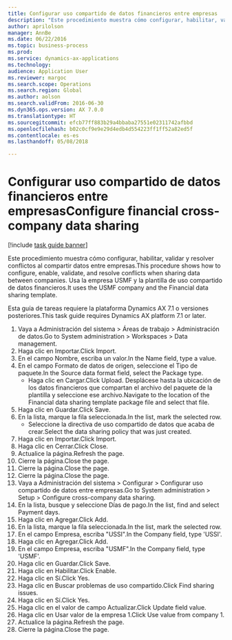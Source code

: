 ```yaml
--- 
title: Configurar uso compartido de datos financieros entre empresas
description: "Este procedimiento muestra cómo configurar, habilitar, validar y resolver conflictos al compartir datos entre empresas."
author: aprilolson
manager: AnnBe
ms.date: 06/22/2016
ms.topic: business-process
ms.prod: 
ms.service: dynamics-ax-applications
ms.technology: 
audience: Application User
ms.reviewer: margoc
ms.search.scope: Operations
ms.search.region: Global
ms.author: aolson
ms.search.validFrom: 2016-06-30
ms.dyn365.ops.version: AX 7.0.0
ms.translationtype: HT
ms.sourcegitcommit: efcb77ff883b29a4bbaba27551e02311742afbbd
ms.openlocfilehash: b02c0cf9e9e29d4edb4d554223ff1ff52a82ed5f
ms.contentlocale: es-es
ms.lasthandoff: 05/08/2018

---
```

# <a name="configure-financial-cross-company-data-sharing"></a><span data-ttu-id="0b935-103">Configurar uso compartido de datos financieros entre empresas</span><span class="sxs-lookup"><span data-stu-id="0b935-103">Configure financial cross-company data sharing</span></span>

[!include [task guide banner](../../includes/task-guide-banner.md)]

<span data-ttu-id="0b935-104">Este procedimiento muestra cómo configurar, habilitar, validar y resolver conflictos al compartir datos entre empresas.</span><span class="sxs-lookup"><span data-stu-id="0b935-104">This procedure shows how to configure, enable, validate, and resolve conflicts when sharing data between companies.</span></span> <span data-ttu-id="0b935-105">Usa la empresa USMF y la plantilla de uso compartido de datos financieros.</span><span class="sxs-lookup"><span data-stu-id="0b935-105">It uses the USMF company and the Financial data sharing template.</span></span>



<span data-ttu-id="0b935-106">Esta guía de tareas requiere la plataforma Dynamics AX 7.1 o versiones posteriores.</span><span class="sxs-lookup"><span data-stu-id="0b935-106">This task guide requires Dynamics AX platform 7.1 or later.</span></span>

1. <span data-ttu-id="0b935-107">Vaya a Administración del sistema > Áreas de trabajo > Administración de datos.</span><span class="sxs-lookup"><span data-stu-id="0b935-107">Go to System administration > Workspaces > Data management.</span></span>
2. <span data-ttu-id="0b935-108">Haga clic en Importar.</span><span class="sxs-lookup"><span data-stu-id="0b935-108">Click Import.</span></span>
3. <span data-ttu-id="0b935-109">En el campo Nombre, escriba un valor.</span><span class="sxs-lookup"><span data-stu-id="0b935-109">In the Name field, type a value.</span></span>
4. <span data-ttu-id="0b935-110">En el campo Formato de datos de origen, seleccione el Tipo de paquete.</span><span class="sxs-lookup"><span data-stu-id="0b935-110">In the Source data format field, select the Package type.</span></span>
    * <span data-ttu-id="0b935-111">Haga clic en Cargar.</span><span class="sxs-lookup"><span data-stu-id="0b935-111">Click Upload.</span></span> <span data-ttu-id="0b935-112">Desplácese hasta la ubicación de los datos financieros que compartan el archivo del paquete de la plantilla y seleccione ese archivo.</span><span class="sxs-lookup"><span data-stu-id="0b935-112">Navigate to the location of the Financial data sharing template package file and select that file.</span></span>  
5. <span data-ttu-id="0b935-113">Haga clic en Guardar.</span><span class="sxs-lookup"><span data-stu-id="0b935-113">Click Save.</span></span>
6. <span data-ttu-id="0b935-114">En la lista, marque la fila seleccionada.</span><span class="sxs-lookup"><span data-stu-id="0b935-114">In the list, mark the selected row.</span></span>
    * <span data-ttu-id="0b935-115">Seleccione la directiva de uso compartido de datos que acaba de crear.</span><span class="sxs-lookup"><span data-stu-id="0b935-115">Select the data sharing policy that was just created.</span></span>  
7. <span data-ttu-id="0b935-116">Haga clic en Importar.</span><span class="sxs-lookup"><span data-stu-id="0b935-116">Click Import.</span></span>
8. <span data-ttu-id="0b935-117">Haga clic en Cerrar.</span><span class="sxs-lookup"><span data-stu-id="0b935-117">Click Close.</span></span>
9. <span data-ttu-id="0b935-118">Actualice la página.</span><span class="sxs-lookup"><span data-stu-id="0b935-118">Refresh the page.</span></span>
10. <span data-ttu-id="0b935-119">Cierre la página.</span><span class="sxs-lookup"><span data-stu-id="0b935-119">Close the page.</span></span>
11. <span data-ttu-id="0b935-120">Cierre la página.</span><span class="sxs-lookup"><span data-stu-id="0b935-120">Close the page.</span></span>
12. <span data-ttu-id="0b935-121">Cierre la página.</span><span class="sxs-lookup"><span data-stu-id="0b935-121">Close the page.</span></span>
13. <span data-ttu-id="0b935-122">Vaya a Administración del sistema > Configurar > Configurar uso compartido de datos entre empresas.</span><span class="sxs-lookup"><span data-stu-id="0b935-122">Go to System administration > Setup > Configure cross-company data sharing.</span></span>
14. <span data-ttu-id="0b935-123">En la lista, busque y seleccione Días de pago.</span><span class="sxs-lookup"><span data-stu-id="0b935-123">In the list, find and select Payment days.</span></span>
15. <span data-ttu-id="0b935-124">Haga clic en Agregar.</span><span class="sxs-lookup"><span data-stu-id="0b935-124">Click Add.</span></span>
16. <span data-ttu-id="0b935-125">En la lista, marque la fila seleccionada.</span><span class="sxs-lookup"><span data-stu-id="0b935-125">In the list, mark the selected row.</span></span>
17. <span data-ttu-id="0b935-126">En el campo Empresa, escriba "USSI".</span><span class="sxs-lookup"><span data-stu-id="0b935-126">In the Company field, type 'USSI'.</span></span>
18. <span data-ttu-id="0b935-127">Haga clic en Agregar.</span><span class="sxs-lookup"><span data-stu-id="0b935-127">Click Add.</span></span>
19. <span data-ttu-id="0b935-128">En el campo Empresa, escriba "USMF".</span><span class="sxs-lookup"><span data-stu-id="0b935-128">In the Company field, type 'USMF'.</span></span>
20. <span data-ttu-id="0b935-129">Haga clic en Guardar.</span><span class="sxs-lookup"><span data-stu-id="0b935-129">Click Save.</span></span>
21. <span data-ttu-id="0b935-130">Haga clic en Habilitar.</span><span class="sxs-lookup"><span data-stu-id="0b935-130">Click Enable.</span></span>
22. <span data-ttu-id="0b935-131">Haga clic en Sí.</span><span class="sxs-lookup"><span data-stu-id="0b935-131">Click Yes.</span></span>
23. <span data-ttu-id="0b935-132">Haga clic en Buscar problemas de uso compartido.</span><span class="sxs-lookup"><span data-stu-id="0b935-132">Click Find sharing issues.</span></span>
24. <span data-ttu-id="0b935-133">Haga clic en Sí.</span><span class="sxs-lookup"><span data-stu-id="0b935-133">Click Yes.</span></span>
25. <span data-ttu-id="0b935-134">Haga clic en el valor de campo Actualizar.</span><span class="sxs-lookup"><span data-stu-id="0b935-134">Click Update field value.</span></span>
26. <span data-ttu-id="0b935-135">Haga clic en Usar valor de la empresa 1.</span><span class="sxs-lookup"><span data-stu-id="0b935-135">Click Use value from company 1.</span></span>
27. <span data-ttu-id="0b935-136">Actualice la página.</span><span class="sxs-lookup"><span data-stu-id="0b935-136">Refresh the page.</span></span>
28. <span data-ttu-id="0b935-137">Cierre la página.</span><span class="sxs-lookup"><span data-stu-id="0b935-137">Close the page.</span></span>


